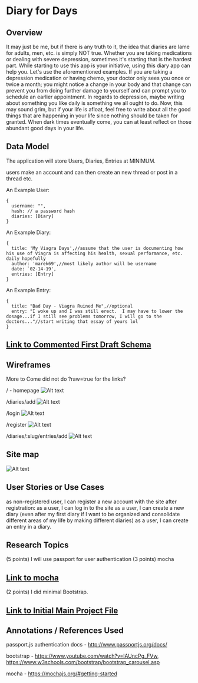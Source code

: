 # Diary for Days
## Overview

It may just be me, but if there is any truth to it, the idea that diaries are lame for adults, men, etc. is simply NOT true.  Whether you are taking medications or dealing with severe depression, sometimes it's starting that is the hardest part.  While starting to use this app is your initiative, using this diary app can help you.  Let's use the aforementioned examples.  If you are taking a depression medication or having chemo, your doctor only sees you once or twice a month; you might notice a change in your body and that change can prevent you from doing further damage to yourself and can prompt you to schedule an earlier appointment.  In regards to depression, maybe writing about something you like daily is something we all ought to do.  Now, this may sound grim, but if your life is afloat, feel free to write about all the good things that are happening in your life since nothing should be taken for granted.  When dark times eventually come, you can at least reflect on those abundant good days in your life.   

## Data Model


The application will store Users, Diaries, Entries at MINIMUM.

users make an account and can then create an new thread or post in a thread etc.

An Example User:
```
{
  username: "",
  hash: // a password hash
  diaries: [Diary]
}
```

An Example Diary:
```
{
  title: 'My Viagra Days',//assume that the user is documenting how his use of Viagra is affecting his health, sexual performance, etc. daily hopefully 
  author: 'marek69',//most likely author will be username
  date: `02-14-19',
  entries: [Entry]
}
```

An Example Entry:
```
{
  title: "Bad Day - Viagra Ruined Me",//optional
  entry: "I woke up and I was still erect.  I may have to lower the dosage...if I still see problems tomorrow, I will go to the doctors..."//start writing that essay of yours lol
}
```

## [Link to Commented First Draft Schema](https://github.com/nyu-csci-ua-0480-001-003-fall-2018/StanimalTheMan-final-project/blob/master/db.js)


## Wireframes
More to Come
did not do ?raw=true for the links?

/ - homepage
![Alt text](/documentation/home.jpeg "Optional Title")

/diaries/add
![Alt text](/documentation/creatediaryonceloggedin.jpeg "Optional Title")

/login
![Alt text](/documentation/login.jpeg "Optional Title")

/register
![Alt text](/documentation/registerforfirsttime.jpeg "Optional Title")

/diaries/:slug/entries/add
![Alt text](/documentation/postentryunderdiary.jpeg "Optional Title")

## Site map
![Alt text](/documentation/sitemap.jpg "Optional Title")

## User Stories or Use Cases
as non-registered user, I can register a new account with the site
after registration:
as a user, I can log in to the site
as a user, I can create a new diary (even after my first diary if I want to be organized and consolidate different areas of my life by making different diaries)
as a user, I can create an entry in a diary.



## Research Topics
(5 points) I will use passport for user authentication
(3 points) mocha
## [Link to mocha](https://github.com/nyu-csci-ua-0480-001-003-fall-2018/StanimalTheMan-final-project/blob/master/test/test.js)
(2 points) I did minimal Bootstrap.

## [Link to Initial Main Project File](https://github.com/nyu-csci-ua-0480-001-003-fall-2018/StanimalTheMan-final-project/blob/master/app.js)

## Annotations / References Used
passport.js authentication docs - http://www.passportjs.org/docs/

bootstrap - https://www.youtube.com/watch?v=lAUncPg_FVw, https://www.w3schools.com/bootstrap/bootstrap_carousel.asp

mocha - https://mochajs.org/#getting-started


